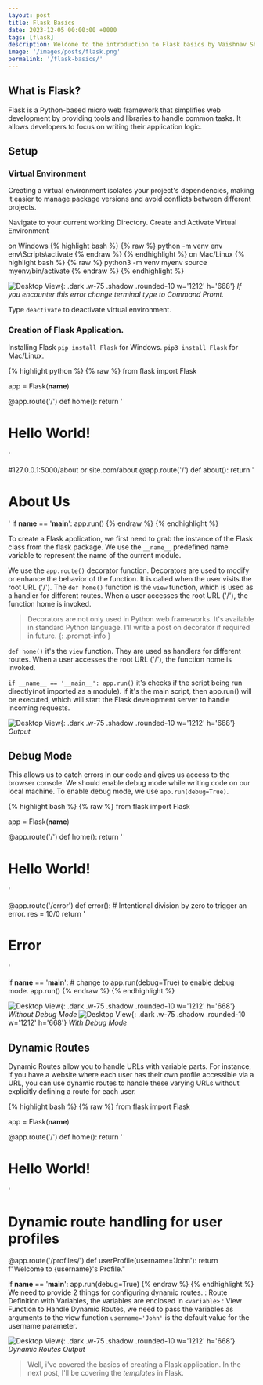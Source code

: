 ```yaml
---
layout: post
title: Flask Basics
date: 2023-12-05 00:00:00 +0000
tags: [flask]
description: Welcome to the introduction to Flask basics by Vaishnav Sherla, covering key concepts like setup, creating a Flask application, and working with dynamic routes. Get started with Flask for web development!
image: '/images/posts/flask.png'
permalink: '/flask-basics/'
---
```


## What is Flask?
Flask is a Python-based micro web framework that simplifies web development by providing tools and libraries to handle common tasks. It allows developers to focus on writing their application logic. 

## Setup
### Virtual Environment
Creating a virtual environment isolates your project's dependencies, making it easier to manage package versions and avoid conflicts between different projects.

Navigate to your current working Directory. Create and Activate Virtual Environment

on Windows
{% highlight bash %}
{% raw %}
python -m venv env
env\Scripts\activate
{% endraw %}
{% endhighlight %} 
on Mac/Linux
{% highlight bash %}
{% raw %}
python3 -m venv myenv
source myenv/bin/activate
{% endraw %}
{% endhighlight %} 

![Desktop View](/images/posts/flaskBasics/PowerShellError.png){: .dark .w-75 .shadow .rounded-10 w='1212' h='668'}
_If you encounter this error change terminal type to Command Promt._

Type `deactivate` to deactivate virtual environment.

### Creation of Flask Application.
Installing Flask
`pip install Flask` for Windows.
`pip3 install Flask` for Mac/Linux.

{% highlight python %}
{% raw %}
from flask import Flask

app = Flask(__name__)

@app.route('/')
def home():
    return '<h1>Hello World!</h1>'

#127.0.0.1:5000/about or site.com/about
@app.route('/')
def about():
    return '<h1>About Us</h1>'
if __name__ == '__main__':
    app.run()
{% endraw %}
{% endhighlight %} 

To create a Flask application, we first need to grab the instance of the Flask class from the flask package. We use the `__name__` predefined name variable to represent the name of the current module.

We use the `app.route()` decorator function. Decorators are used to modify or enhance the behavior of the function. It is called when the user visits the root URL ('/'). The `def home()` function is the `view` function, which is used as a handler for different routes. When a user accesses the root URL ('/'), the function home is invoked. 

> Decorators are not only used in Python web frameworks. It's available in standard Python language. I'll write a post on decorator if required in future.
{: .prompt-info }

`def home()` it's the `view` function. They are used as handlers for different routes. When a user accesses the root URL ('/'), the function home is invoked.

`if __name__ == '__main__': app.run()` it's checks if the script being run directly(not imported as a module). if it's the main script, then app.run() will be executed, which will start the Flask development server to handle incoming requests.

![Desktop View](/images/posts/flaskBasics/01Output.png){: .dark .w-75 .shadow .rounded-10 w='1212' h='668'}
_Output_

## Debug Mode
This allows us to catch errors in our code and gives us access to the browser console. We should enable debug mode while writing code on our local machine.
To enable debug mode, we use `app.run(debug=True)`.

{% highlight bash %}
{% raw %}
from flask import Flask

app = Flask(__name__)

@app.route('/')
def home():
    return '<h1>Hello World!</h1>'

@app.route('/error')
def error():
    # Intentional division by zero to trigger an error.
    res = 10/0
    return '<h1>Error</h1>'

if __name__ == '__main__':
    # change to app.run(debug=True) to enable debug mode.
    app.run()
{% endraw %}
{% endhighlight %} 

![Desktop View](/images/posts/flaskBasics/withoutDebugMode.png){: .dark .w-75 .shadow .rounded-10 w='1212' h='668'}
_Without Debug Mode_
![Desktop View](/images/posts/flaskBasics/withDebugMode.png){: .dark .w-75 .shadow .rounded-10 w='1212' h='668'}
_With Debug Mode_

## Dynamic Routes
Dynamic Routes allow you to handle URLs with variable parts. For instance, if you have a website where each user has their own profile accessible via a URL, you can use dynamic routes to handle these varying URLs without explicitly defining a route for each user.

{% highlight bash %}
{% raw %}
from flask import Flask

app = Flask(__name__)

@app.route('/')
def home():
    return '<h1>Hello World!</h1>'

# Dynamic route handling for user profiles
@app.route('/profiles/<username>')
def userProfile(username='John'):
    return f"Welcome to {username}'s Profile."

if __name__ == '__main__':
    app.run(debug=True)
{% endraw %}
{% endhighlight %} 
We need to provide 2 things for configuring dynamic routes.
:   Route Definition with Variables, the variables are enclosed in `<variable>`
:   View Function to Handle Dynamic Routes, we need to pass the variables as arguments to the view function
`username='John'` is the default value for the username parameter.

![Desktop View](/images/posts/flaskBasics/02Output.png){: .dark .w-75 .shadow .rounded-10 w='1212' h='668'}
_Dynamic Routes Output_

> Well, i've covered the basics of creating a Flask application. In the next post, I'll be covering the _templates_ in Flask.